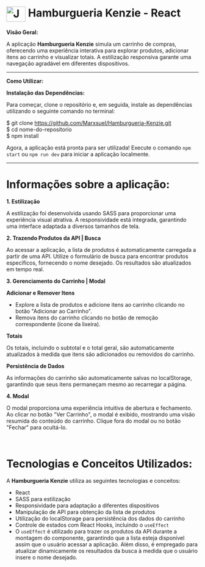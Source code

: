 <h1><strong> <img align="top" alt="Js" height="40" width="50" src="https://cdn.jsdelivr.net/gh/devicons/devicon/icons/react/react-original.svg">  Hamburgueria Kenzie - React</strong></h1>

<p><strong>Visão Geral:</strong></p>

<p>A aplicação <strong>Hamburgueria Kenzie</strong> simula um carrinho de compras, oferecendo uma experiência interativa para explorar produtos, adicionar itens ao carrinho e visualizar totais. A estilização responsiva garante uma navegação agradável em diferentes dispositivos.</p>
<hr>
<p><strong>Como Utilizar:</strong></p>
<p><strong>Instalação das Dependências:</strong></p>

<p>Para começar, clone o repositório e, em seguida, instale as dependências utilizando o seguinte comando no terminal:</p>


$ git clone https://github.com/Marxsuel/Hamburgueria-Kenzie.git
<br>
$ cd nome-do-repositorio
<br>
$ npm install
<br>
<p>Agora, a aplicação está pronta para ser utilizada! Execute o comando <code>npm start</code> ou <code>npm run dev</code> para iniciar a aplicação localmente.</p>

<hr>

<h1>Informações sobre a aplicação:</h1>

<p><strong>1. Estilização</strong></p>
<p>A estilização foi desenvolvida usando SASS para proporcionar uma experiência visual atrativa. A responsividade está integrada, garantindo uma interface adaptada a diversos tamanhos de tela.</p>
<p><strong>2. Trazendo Produtos da API | Busca</strong></p>
<p>Ao acessar a aplicação, a lista de produtos é automaticamente carregada a partir de uma API. Utilize o formulário de busca para encontrar produtos específicos, fornecendo o nome desejado. Os resultados são atualizados em tempo real.</p>
<p><strong>3. Gerenciamento do Carrinho | Modal</strong></p>
<p><strong>Adicionar e Remover Itens</strong></p>
<ul>
  <li>Explore a lista de produtos e adicione itens ao carrinho clicando no botão "Adicionar ao Carrinho".</li>
  <li>Remova itens do carrinho clicando no botão de remoção correspondente (ícone da lixeira).</li>
</ul>
<p><strong>Totais</strong></p>
<p>Os totais, incluindo o subtotal e o total geral, são automaticamente atualizados à medida que itens são adicionados ou removidos do carrinho.</p>
<p><strong>Persistência de Dados</strong></p>
<p>As informações do carrinho são automaticamente salvas no localStorage, garantindo que seus itens permaneçam mesmo ao recarregar a página.</p>
<p><strong>4. Modal</strong></p>
<p>O modal proporciona uma experiência intuitiva de abertura e fechamento. Ao clicar no botão "Ver Carrinho", o modal é exibido, mostrando uma visão resumida do conteúdo do carrinho. Clique fora do modal ou no botão "Fechar" para ocultá-lo.</p>

<br>
<h1>Tecnologias e Conceitos Utilizados:</h1>

<p>A <strong>Hamburgueria Kenzie</strong> utiliza as seguintes tecnologias e conceitos:</p>

<ul>
  <li>React</li>
  <li>SASS para estilização</li>
  <li>Responsividade para adaptação a diferentes dispositivos</li>
  <li>Manipulação de API para obtenção da lista de produtos</li>
  <li>Utilização do localStorage para persistência dos dados do carrinho</li>
  <li>Controle de estados com React Hooks, incluindo o <code>useEffect</code></li>
  <li>O <code>useEffect</code> é utilizado para trazer os produtos da API durante a montagem do componente, garantindo que a lista esteja disponível assim que o usuário acessar a aplicação. Além disso, é empregado para atualizar dinamicamente os resultados da busca à medida que o usuário insere o nome desejado.</li>
</ul>

